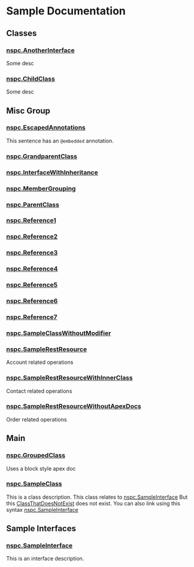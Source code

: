 # Sample Documentation
## Classes

### [nspc.AnotherInterface](types/Classes/nspc.AnotherInterface.md)

Some desc



### [nspc.ChildClass](types/Classes/nspc.ChildClass.md)

Some desc


## Misc Group

### [nspc.EscapedAnnotations](types/Misc-Group/nspc.EscapedAnnotations.md)

This sentence has an `@embedded` annotation.



### [nspc.GrandparentClass](types/Misc-Group/nspc.GrandparentClass.md)


### [nspc.InterfaceWithInheritance](types/Misc-Group/nspc.InterfaceWithInheritance.md)


### [nspc.MemberGrouping](types/Misc-Group/nspc.MemberGrouping.md)


### [nspc.ParentClass](types/Misc-Group/nspc.ParentClass.md)


### [nspc.Reference1](types/Misc-Group/nspc.Reference1.md)


### [nspc.Reference2](types/Misc-Group/nspc.Reference2.md)


### [nspc.Reference3](types/Misc-Group/nspc.Reference3.md)


### [nspc.Reference4](types/Misc-Group/nspc.Reference4.md)


### [nspc.Reference5](types/Misc-Group/nspc.Reference5.md)


### [nspc.Reference6](types/Misc-Group/nspc.Reference6.md)


### [nspc.Reference7](types/Misc-Group/nspc.Reference7.md)


### [nspc.SampleClassWithoutModifier](types/Misc-Group/nspc.SampleClassWithoutModifier.md)


### [nspc.SampleRestResource](types/Misc-Group/nspc.SampleRestResource.md)

Account related operations



### [nspc.SampleRestResourceWithInnerClass](types/Misc-Group/nspc.SampleRestResourceWithInnerClass.md)

Contact related operations



### [nspc.SampleRestResourceWithoutApexDocs](types/Misc-Group/nspc.SampleRestResourceWithoutApexDocs.md)

Order related operations


## Main

### [nspc.GroupedClass](types/Main/nspc.GroupedClass.md)

Uses a block style apex doc



### [nspc.SampleClass](types/Main/nspc.SampleClass.md)

This is a class description. This class relates to [nspc.SampleInterface](types/Sample-Interfaces/nspc.SampleInterface.md)
             But this [ClassThatDoesNotExist](ClassThatDoesNotExist) does not exist.
             You can also link using this syntax [nspc.SampleInterface](types/Sample-Interfaces/nspc.SampleInterface.md)


## Sample Interfaces

### [nspc.SampleInterface](types/Sample-Interfaces/nspc.SampleInterface.md)

This is an interface description.


